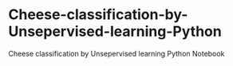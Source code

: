 # Cheese-classification-by-Unsepervised-learning-Python
Cheese classification by Unsepervised learning Python Notebook

